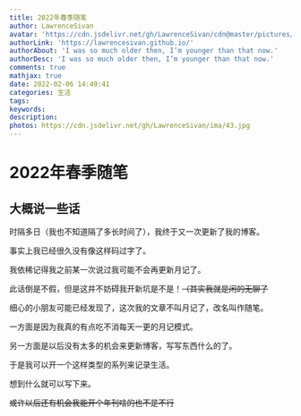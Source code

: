 ```yaml
---
title: 2022年春季随笔
author: LawrenceSivan
avatar: 'https://cdn.jsdelivr.net/gh/LawrenceSivan/cdn@master/pictures/avatar.jpg'
authorLink: 'https://lawrencesivan.github.io/'
authorAbout: 'I was so much older then, I’m younger than that now.'
authorDesc: 'I was so much older then, I’m younger than that now.'
comments: true
mathjax: true
date: 2022-02-06 14:49:41
categories: 生活
tags:
keywords:
description:
photos: https://cdn.jsdelivr.net/gh/LawrenceSivan/ima/43.jpg
---
```


# 2022年春季随笔

## 大概说一些话

时隔多日（我也不知道隔了多长时间了），我终于又一次更新了我的博客。

事实上我已经很久没有像这样码过字了。

我依稀记得我之前某一次说过我可能不会再更新月记了。

此话倒是不假，但是这并不妨碍我开新坑是不是！~~（其实我就是闲的无聊了~~

细心的小朋友可能已经发现了，这次我的文章不叫月记了，改名叫作随笔。

一方面是因为我真的有点吃不消每天一更的月记模式。

另一方面是以后没有太多的机会来更新博客，写写东西什么的了。

于是我可以开一个这样类型的系列来记录生活。

想到什么就可以写下来。

~~或许以后还有机会我能开个年刊啥的也不是不行~~



